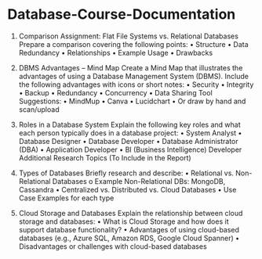 # Database-Course-Documentation

1. Comparison Assignment: Flat File Systems vs. Relational Databases
Prepare a comparison covering the following points:
• Structure
• Data Redundancy
• Relationships
• Example Usage
• Drawbacks

2. DBMS Advantages – Mind Map
Create a Mind Map that illustrates the advantages of using a Database Management System 
(DBMS).
Include the following advantages with icons or short notes:
• Security
• Integrity
• Backup
• Redundancy
• Concurrency
• Data Sharing
Tool Suggestions:
• MindMup
• Canva
• Lucidchart
• Or draw by hand and scan/upload

3. Roles in a Database System
Explain the following key roles and what each person typically does in a database project:
• System Analyst
• Database Designer
• Database Developer
• Database Administrator (DBA)
• Application Developer
• BI (Business Intelligence) Developer
Additional Research Topics (To Include in the Report)

4. Types of Databases
Briefly research and describe:
• Relational vs. Non-Relational Databases
o Example Non-Relational DBs: MongoDB, Cassandra
• Centralized vs. Distributed vs. Cloud Databases
• Use Case Examples for each type

5. Cloud Storage and Databases
Explain the relationship between cloud storage and databases:
• What is Cloud Storage and how does it support database functionality?
• Advantages of using cloud-based databases (e.g., Azure SQL, Amazon RDS, Google Cloud 
Spanner)
• Disadvantages or challenges with cloud-based databases
